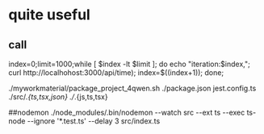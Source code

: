 # quite useful

## call
index=0;limit=1000;while [ $index -lt $limit ]; do echo "iteration:$index,"; curl http://localhohost:3000/api/time); index=$((index+1)); done;

./myworkmaterial/package_project_4qwen.sh ./package.json jest.config.ts ./src/*.{ts,tsx,json}  ./*.{js,ts,tsx} 


##nodemon
./node_modules/.bin/nodemon --watch src --ext ts --exec ts-node --ignore '*.test.ts' --delay 3 src/index.ts
